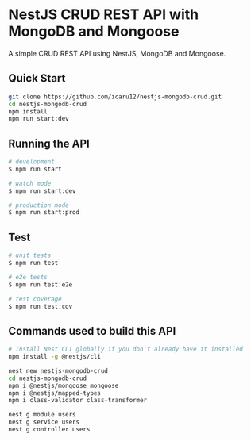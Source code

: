 # NestJS CRUD REST API with MongoDB and Mongoose

A simple CRUD REST API using NestJS, MongoDB and Mongoose.

## Quick Start

```bash
git clone https://github.com/icaru12/nestjs-mongodb-crud.git
cd nestjs-mongodb-crud
npm install
npm run start:dev
```

## Running the API

```bash
# development
$ npm run start

# watch mode
$ npm run start:dev

# production mode
$ npm run start:prod
```

## Test

```bash
# unit tests
$ npm run test

# e2e tests
$ npm run test:e2e

# test coverage
$ npm run test:cov
```

## Commands used to build this API

``` bash
# Install Nest CLI globally if you don't already have it installed
npm install -g @nestjs/cli

nest new nestjs-mongodb-crud
cd nestjs-mongodb-crud
npm i @nestjs/mongoose mongoose
npm i @nestjs/mapped-types
npm i class-validator class-transformer

nest g module users
nest g service users
nest g controller users
```
